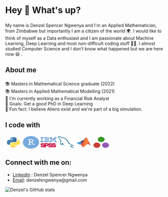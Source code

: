 <h1 align="left">Hey 👋 What's up?</h1>

###

<p align="left">My name is Denzel Spencer Ngwenya and I'm an Applied Mathematician, from Zimbabwe but importantly I am a citizen of the world 🌍. I would like to think of myself as a Data enthusiast and I am passionate about Machine Learning, Deep Learning and most non-difficult coding stuff 👨‍💻. I almost studied Computer Science and I don't know what happened but we are here now 😆 .</p>

###

<h2 align="left">About me</h2>

###

<p align="left"> 📚 Masters in Mathematical Science graduate (2022) <br> 📚 Masters in Applied Mathematical Modelling (2021)<br> 🏢 I'm currently working as a Financial Risk Analyst<br>🎯 Goals: Get a good PhD in Deep Learning<br>🎲 Fun fact: I believe Aliens exist and we're part of a big simulation.</p>

###

<h2 align="left">I code with</h2>

###

<div align="left">
  <img src="https://github.com/devicons/devicon/blob/v2.15.1/icons/python/python-original.svg" height="40" width="52" alt="python logo"  />
  <img src="https://github.com/devicons/devicon/blob/v2.15.1/icons/rstudio/rstudio-original.svg" height="40" width="52" alt="rstudio logo"  />
  <img src="https://github.com/devicons/devicon/blob/v2.15.1/icons/spss/spss-original.svg" height="40" width="52" alt="spss logo"  />
  <img src="https://github.com/devicons/devicon/blob/v2.15.1/icons/mysql/mysql-original.svg" height="40" width="52" alt="sql logo"  />
  <img src="https://github.com/devicons/devicon/blob/v2.15.1/icons/matlab/matlab-original.svg" height="40" width="52" alt="matlab logo"  />
  <img src="https://github.com/devicons/devicon/blob/v2.15.1/icons/julia/julia-original.svg" height="40" width="52" alt="julia logo"  />
</div>

###
<h2 align="left">Connect with me on:</h2>
<ul>
  <li> <a href="https://www.linkedin.com/in/denzel-spencer-ngwenya/">LinkedIn</a> : Denzel Spencer Ngwenya
  <li> <a href="denzelsngwenya@gmail.com">Email</a>: denzelsngwenya@gmail.com
</ul>

![Denzel's GitHub stats](https://github-readme-stats.vercel.app/api?username=denzelsngwenya&show_icons=true&bg_color=00000000)
